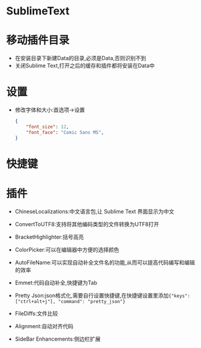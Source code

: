 # SublimeText



# 移动插件目录



* 在安装目录下新建Data的目录,必须是Data,否则识别不到
* 关闭Sublime Text,打开之后的缓存和插件都将安装在Data中



# 设置



* 修改字体和大小:首选项->设置

  ```json
  {
      "font_size": 12,
      "font_face": "Comic Sans MS",
  }
  ```



# 快捷键







# 插件



* ChineseLocalizations:中文语言包,让 Sublime Text 界面显示为中文

* ConvertToUTF8:支持将其他编码类型的文件转换为UTF8打开

* BracketHighlighter:括号高亮
* ColorPicker:可以在编辑器中方便的选择颜色
* AutoFileName:可以实现自动补全文件名的功能,从而可以提高代码编写和编辑的效率
* Emmet:代码自动补全,快捷键为Tab
* Pretty Json:json格式化,需要自行设置快捷键,在快捷键设置里添加`{"keys": ["ctrl+alt+j"], "command": "pretty_json"}`
* FileDiffs:文件比较
* Alignment:自动对齐代码
* SideBar Enhancements:侧边栏扩展

